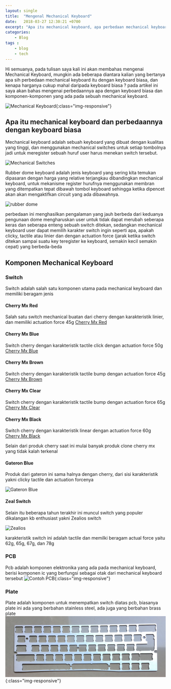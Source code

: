```yaml
---
layout: single
title:  "Mengenal Mechanical Keyboard"
date:   2018-03-27 12:30:21 +0700
excerpt: "Apa itu mechanical keyboard, apa perbedaan mechanical keyboard dengan keyboard biasa, apa saja komponen mechanical keyboard"
categories: 
    - Blog
tags : 
    - blog
    - tech
---
```


Hi semuanya, pada tulisan saya kali ini akan membahas mengenai Mechanical Keyboard, mungkin ada beberapa diantara kalian yang bertanya apa sih perbedaan mechanical keyboard itu dengan keyboard biasa, dan kenapa harganya cukup mahal daripada keyboard biasa ? pada artikel ini saya akan bahas mengenai perbedaannya apa dengan keyboard biasa dan komponen-komponen yang ada pada sebuah mechanical keyboard.

![Mechanical Keyboard](/assets/images/mech_kb_1.JPG){:class="img-responsive"}

## Apa itu mechanical keyboard dan perbedaannya dengan keyboard biasa
Mechanical keyboard adalah sebuah keyboard yang dibuat dengan kualitas yang tinggi, dan menggunakan mechanical switches untuk setiap tombolnya jadi untuk meregister sebuah huruf user harus menekan switch tersebut.

![Mechanical Switches](http://www.keyboardco.com/blog/wp-content/uploads/2012/10/Blue.gif)

Rubber dome keyboard adalah jenis keyboard yang sering kita temukan dipasaran dengan harga yang relative terjangkau dibandingkan mechanical keyboard, untuk mekanisme register hurufnya menggunakan membran yang ditempatkan tepat dibawah tombol keyboard sehingga ketika dipencet akan akan mengaktifkan circuit yang ada dibawahnya.

![rubber dome](https://upload.wikimedia.org/wikipedia/commons/6/6e/Membrane_keyboard.jpg)

perbedaan ini menghasilkan pengalaman yang jauh berbeda dari keduanya pengunaan dome mengharuskan user untuk tidak dapat merubah seberapa keras dan seberapa enteng sebuah switch ditekan, sedangkan mechanical keyboard user dapat memilih karakter switch ingin seperti apa, apakah clicky, tactile atau linier dan dengan actuation force (jarak ketika switch ditekan sampai suatu key teregister ke keyboard, semakin kecil semakin cepat) yang berbeda-beda

## Komponen Mechanical Keyboard

### Switch
Switch adalah salah satu komponen utama pada mechanical keyboard dan memiliki beragam jenis

#### Cherry Mx Red
Salah satu switch mechanical buatan dari cherry dengan karakteristik linier, dan memiliki actuation force 45g
[Cherry Mx Red](http://www.wasdkeyboards.com/media/guide/cherry-mx-red.jpg)

#### Cherry Mx Blue
Switch cherry dengan karakteristik tactile click dengan actuation force 50g
[Cherry Mx Blue](http://www.wasdkeyboards.com/media/guide/cherry-mx-blue.jpg)

#### Cherry Mx Brown
Switch cherry dengan karakteristik tactile bump dengan actuation force 45g
[Cherry Mx Brown](http://www.wasdkeyboards.com/media/guide/cherry-mx-brown.jpg)

#### Cherry Mx Clear
Switch cherry dengan karakteristik tactile bump dengan actuation force 65g
[Cherry Mx Clear](http://www.wasdkeyboards.com/media/guide/graph-mx-clear.jpg)

#### Cherry Mx Black
Switch cherry dengan karakteristik linear dengan actuation force 60g
[Cherry Mx Black](http://www.wasdkeyboards.com/media/guide/cherry-mx-black.jpg)

Selain dari produk cherry saat ini mulai banyak produk clone cherry mx yang tidak kalah terkenal

#### Gateron Blue
Produk dari gateron ini sama halnya dengan cherry, dari sisi karakteristik yakni clicky tactile dan actuation forcenya

![Gateron Blue](https://www.candykeys.com/wp-content/uploads/2017/01/blue1-1.png)

#### Zeal Switch
Selain itu beberapa tahun terakhir ini muncul switch yang populer dikalangan kb enthusiast yakni Zealios switch

![Zealios](https://cdn.shopify.com/s/files/1/0490/7329/products/zealios2.jpeg?v=1521529075)

karakteristik switch ini adalah tactile dan memilki beragam actual force yaitu 62g, 65g, 67g, dan 78g

### PCB
Pcb adalah komponen elektronika yang ada pada mechanical keyboard, berisi komponen ic yang berfungsi sebagai otak dari mechanical keyboard tersebut
![Contoh PCB](/assets/images/pcb.png){:class="img-responsive"}

### Plate
Plate adalah komponen untuk menempatkan switch diatas pcb, biasanya plate ini ada yang berbahan stainless steel, ada juga yang berbahan brass plate
![Contoh Plate](/assets/images/plate.png){:class="img-responsive"}

